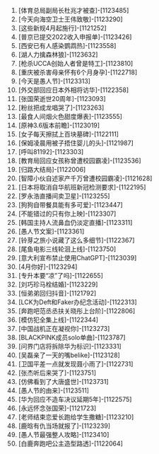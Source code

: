 
1. [体育总局副局长杜兆才被查]-[1123485]
1. [今天向海空卫士王伟致敬]-[1123290]
1. [这些新规4月起施行]-[1121252]
1. [普京已提交2022收入申报单]-[1123426]
1. [西安已有人感染鹦鹉热]-[1123558]
1. [湖人力擒森林狼]-[1123632]
1. [枪杀UCCA创始人者曾是特工]-[1123810]
1. [重庆被杀害母亲怀有6个月身孕]-[1122718]
1. [今天是愚人节]-[1123313]
1. [外交部回应日本外相将访华]-[1122358]
1. [张国荣逝世20周年]-[1123093]
1. [粉丝把成龙唱哭了]-[1123263]
1. [最食人间烟火色甜度爆表]-[1123555]
1. [原神3.6版本前瞻]-[1123019]
1. [女子每天擦拭上百块墓碑]-[1122111]
1. [保姆凌晨用被子捂住婴儿的头]-[1121987]
1. [呼叫81192]-[1123303]
1. [教育局回应女孩称曾遭校园霸凌]-[1123536]
1. [归路大结局]-[1122006]
1. [智障小伙自述家产千万曾遭校园霸凌]-[1121628]
1. [日本将取消自华航班新冠检测要求]-[1122195]
1. [罗永浩直播间卖卫星]-[1123255]
1. [狗狗自带餐具能有多可爱]-[1123447]
1. [不能错过的只有你上映]-[1123307]
1. [韩国主持人流鼻血仍淡定直播]-[1123311]
1. [愚人节文案]-[1123361]
1. [铃芽之旅小说藏了这么多细节]-[1122367]
1. [尾鱼电影三线轮洄上线]-[1123750]
1. [意大利宣布禁止使用ChatGPT]-[1123039]
1. [4月你好]-[1123294]
1. [专升本要“凉”了吗]-[1122655]
1. [刘巧珍马栓结婚]-[1123229]
1. [恒弟弟回归抖音]-[1121792]
1. [LCK为Deft和Faker办纪念活动]-[1122313]
1. [奔跑吧范丞丞扶关晓彤上台阶]-[1122806]
1. [模仿犯全集上线]-[1122344]
1. [中国战机正在凝视你]-[1123273]
1. [BLACKPINK成员solo单曲]-[1123787]
1. [问界门店将拆除华为标识]-[1123331]
1. [吴磊亲了一天的嘴belike]-[1123128]
1. [卫国平差一点就发现聂小雨了]-[1122731]
1. [张杰听后来哭了]-[1123751]
1. [仿佛看到了大唐盛世]-[1123731]
1. [愚人节的由来]-[1123511]
1. [华为回应不造车决议延期5年]-[1122575]
1. [永远怀念张国荣]-[1121723]
1. [老师结束恋爱长跑给学生撒糖]-[1123210]
1. [鹿晗有仇当场就报了]-[1123239]
1. [愚人节最强整人攻略]-[1123410]
1. [白鹿奔跑吧公主造型路透]-[1122064]